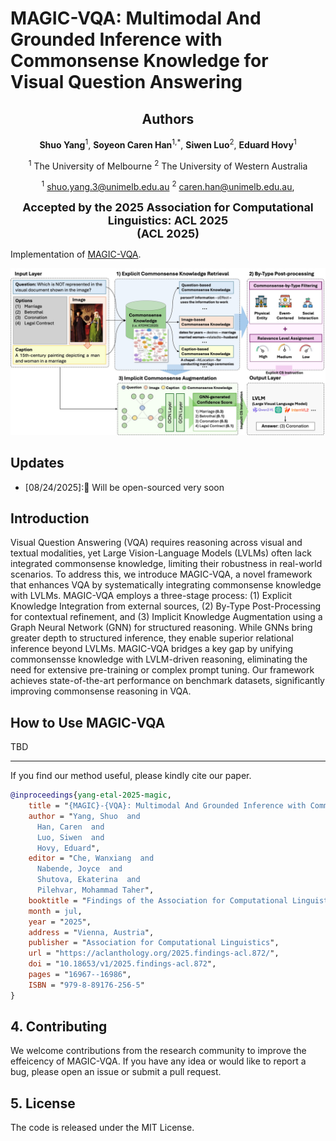 # MAGIC-VQA: Multimodal And Grounded Inference with Commonsense Knowledge for Visual Question Answering

<div align="center">
      <h2>Authors</h2>
      <p>
        <strong>Shuo Yang</strong><sup>1</sup>,  
        <strong>Soyeon Caren Han</strong><sup>1,*</sup>,  
        <strong>Siwen Luo</strong><sup>2</sup>,  
        <strong>Eduard Hovy</strong><sup>1</sup>
        <br>
      </p>
</div>

<div align="center">
    <p>
        <sup>1</sup> The University of Melbourne
        <sup>2</sup> The University of Western Australia
    </p>
</div>

<div align="center">
<p>
      <sup>1</sup> <a href="mailto:shuo.yang.3@unimelb.edu.au">shuo.yang.3@unimelb.edu.au</a> 
      <sup>2</sup> <a href="mailto:caren.han@unimelb.edu.au">caren.han@unimelb.edu.au</a>,  
</p>
</div>

<div align="center">

<strong style="font-size: 18px;">Accepted by the 2025 Association for Computational Linguistics: ACL 2025</strong> <br>
    <strong style="font-size: 18px;">(ACL 2025)</strong>
</div>


Implementation of [MAGIC-VQA](https://aclanthology.org/2025.findings-acl.872/). 


<p align="center"><img src="MAGIC_architecture.jpg" width="750" /></p>


## Updates
- [08/24/2025]:🎉 Will be open-sourced very soon

## Introduction
Visual Question Answering (VQA) requires reasoning across visual and textual modalities, yet Large Vision-Language Models (LVLMs) often lack integrated commonsense knowledge, limiting their robustness in real-world scenarios. To address this, we introduce MAGIC-VQA, a novel framework that enhances VQA by systematically integrating  commonsense knowledge with LVLMs.
MAGIC-VQA employs a three-stage process: (1) Explicit Knowledge Integration from external sources, (2) By-Type Post-Processing for contextual refinement, and (3) Implicit Knowledge Augmentation using a Graph Neural Network (GNN) for structured reasoning. While GNNs bring greater depth to structured inference, they enable superior relational inference beyond LVLMs. MAGIC-VQA bridges a key gap by unifying commonsensse knowledge with LVLM-driven reasoning, eliminating the need for extensive pre-training or complex prompt tuning.
Our framework achieves state-of-the-art performance on benchmark datasets, significantly improving commonsense reasoning in VQA.

## How to Use MAGIC-VQA 
TBD


------


If you find our method useful, please kindly cite our paper.
```bibtex
@inproceedings{yang-etal-2025-magic,
    title = "{MAGIC}-{VQA}: Multimodal And Grounded Inference with Commonsense Knowledge for Visual Question Answering",
    author = "Yang, Shuo  and
      Han, Caren  and
      Luo, Siwen  and
      Hovy, Eduard",
    editor = "Che, Wanxiang  and
      Nabende, Joyce  and
      Shutova, Ekaterina  and
      Pilehvar, Mohammad Taher",
    booktitle = "Findings of the Association for Computational Linguistics: ACL 2025",
    month = jul,
    year = "2025",
    address = "Vienna, Austria",
    publisher = "Association for Computational Linguistics",
    url = "https://aclanthology.org/2025.findings-acl.872/",
    doi = "10.18653/v1/2025.findings-acl.872",
    pages = "16967--16986",
    ISBN = "979-8-89176-256-5"
}
```

## 4. Contributing
We welcome contributions from the research community to improve the effeicency of MAGIC-VQA. If you have any idea or would like to report a bug, please open an issue or submit a pull request.

## 5. License
The code is released under the MIT License.

